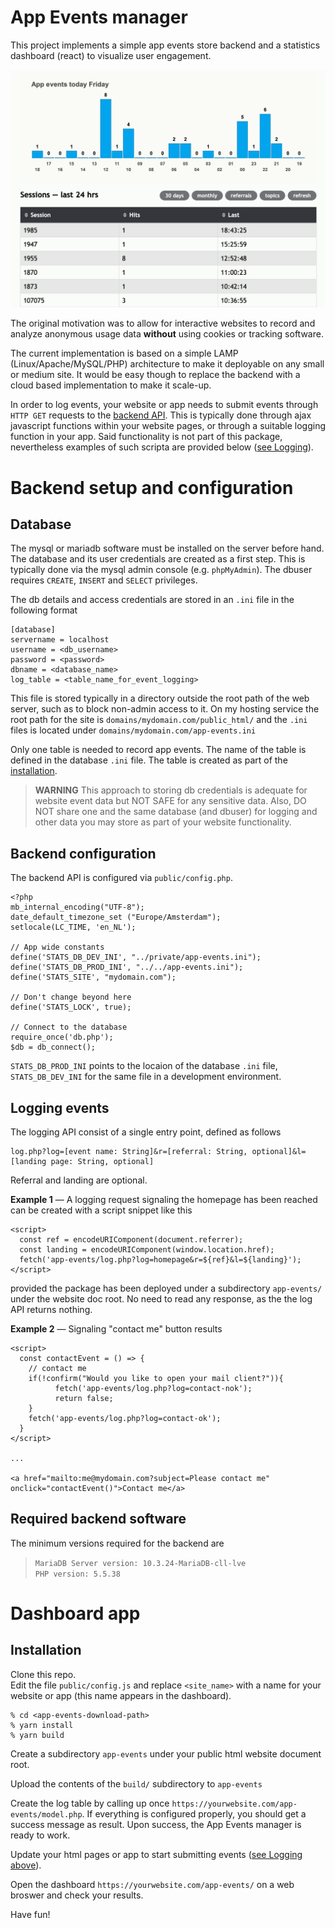 # App Events manager

This project implements a simple app events store backend and a statistics dashboard (react) 
to visualize user engagement.

![AppEvents Dashboard](./app-events-dashboard.png)

The original motivation was to allow for interactive websites to record and analyze anonymous 
usage data **without** using cookies or tracking software.

The current implementation is based on a simple LAMP (Linux/Apache/MySQL/PHP) architecture to make 
it deployable on any small or medium site. It would be easy though to replace the backend with a 
cloud based implementation to make it scale-up.

In order to log events, your website or app needs to submit events through `HTTP GET` requests 
to the [backend API](#logging). This is typically done through ajax javascript functions within your website pages, 
or through a suitable logging function in your app. Said functionality is not part of this package, 
nevertheless examples of such scripta are provided below ([see Logging](#logging-events)).


# Backend setup and configuration

## Database

The mysql or mariadb software must be installed on the server before hand. 
The database and its user credentials are created as a first step. 
This is typically done via the mysql admin console (e.g. `phpMyAdmin`). The dbuser requires `CREATE`, `INSERT` and
`SELECT` privileges.  

The db details and access credentials are stored in an `.ini` file in the following format
```
[database] 
servername = localhost 
username = <db_username> 
password = <password> 
dbname = <database_name>
log_table = <table_name_for_event_logging>
```

This file is stored typically in a directory outside the root path of the web server, 
such as to block non-admin access to it. On my hosting service the root path for the site is 
`domains/mydomain.com/public_html/` and the `.ini` files is located under 
`domains/mydomain.com/app-events.ini`  

Only one table is needed to record app events. The name of the table is defined in the database `.ini` file. The table is created
as part of the [installation](#installation).

>**WARNING** This approach to storing db credentials is adequate for website event data but NOT SAFE for any sensitive data.
Also, DO NOT share one and the same database (and dbuser) for logging and other data you may store as part of your 
website functionality. 


## Backend configuration

The backend API is configured via `public/config.php`. 
``` 
<?php
mb_internal_encoding("UTF-8");
date_default_timezone_set ("Europe/Amsterdam");
setlocale(LC_TIME, 'en_NL');

// App wide constants
define('STATS_DB_DEV_INI', "../private/app-events.ini");
define('STATS_DB_PROD_INI', "../../app-events.ini");
define('STATS_SITE', "mydomain.com");

// Don't change beyond here
define('STATS_LOCK', true);

// Connect to the database
require_once('db.php');
$db = db_connect();
``` 
`STATS_DB_PROD_INI` points to the locaion of the database `.ini` file, 
`STATS_DB_DEV_INI` for the same file in a development environment.

## Logging events

The logging API consist of a single entry point, defined as follows

```
log.php?log=[event name: String]&r=[referral: String, optional]&l=[landing page: String, optional]
```

Referral and landing are optional.  

**Example 1**  — A logging request signaling the homepage has been reached can be created with a 
script snippet like this
```
<script>
  const ref = encodeURIComponent(document.referrer);
  const landing = encodeURIComponent(window.location.href);
  fetch('app-events/log.php?log=homepage&r=${ref}&l=${landing}');
</script>
```
provided the package has been deployed under a subdirectory `app-events/` under the website doc root.
No need to read any response, as the the log API returns nothing.

**Example 2** — Signaling "contact me" button results 
```
<script>
  const contactEvent = () => {
    // contact me 
    if(!confirm("Would you like to open your mail client?")){
          fetch('app-events/log.php?log=contact-nok');
          return false;
    } 
    fetch('app-events/log.php?log=contact-ok');
  }
</script>

...

<a href="mailto:me@mydomain.com?subject=Please contact me" onclick="contactEvent()">Contact me</a>
```

## Required backend software

The minimum versions required for the backend are  
>`MariaDB Server version: 10.3.24-MariaDB-cll-lve`  
>`PHP version: 5.5.38`

# Dashboard app

## Installation

Clone this repo.  
Edit the file `public/config.js` and replace `<site_name>` with a name for your website or app (this name appears in the dashboard). 

```
% cd <app-events-download-path>
% yarn install
% yarn build
```
Create a subdirectory `app-events` under your public html website document root.  

Upload the contents of the `build/` subdirectory to `app-events`  

Create the log table by calling up once `https://yourwebsite.com/app-events/model.php`. If everything is configured properly,
you should get a success message as result. Upon success, the App Events manager is ready to work. 

Update your html pages or app to start submitting events ([see Logging above](#logging-events)).

Open the dashboard `https://yourwebsite.com/app-events/` on a web broswer
and check your results.

Have fun!
